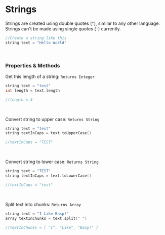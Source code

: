 # Strings

Strings are created using double quotes (```"```), similar to any other language. Strings can't be made using single quotes (```'```) currently.

```c
//Create a string like this
string text = "Hello World"
```

<br/>

### Properties & Methods

Get this length of a string: ```Returns Integer```
```c
string text = "test"
int length = text.length

//length = 4
```

<br/>

Convert string to upper case: ```Returns String```
```c
string text = "test"
string textInCaps = text.toUpperCase()

//textInCaps = "TEST"
```

<br/>

Convert string to lower case: ```Returns String```
```c
string text = "TEST"
string textInCaps = text.toLowerCase()

//textInCaps = "test"
```

<br/>

Split text into chunks: ```Returns Array```
```c
string text = "I Like Basp!"
array textInChunks = text.split(" ")

//textInChunks = [ "I", "Like", "Basp!" ]
```